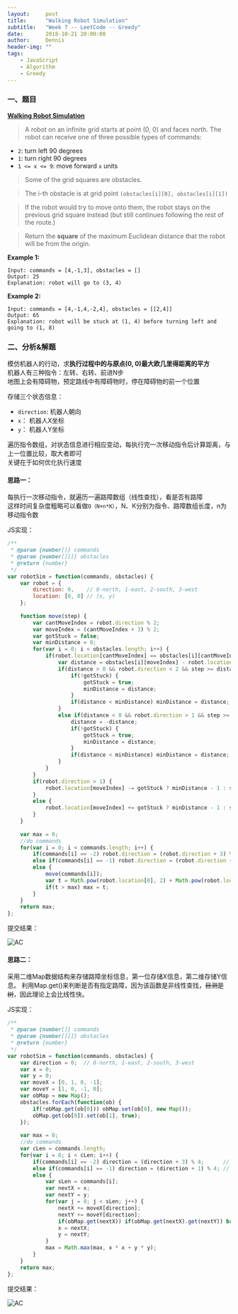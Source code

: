 ```yaml
---
layout:     post
title:      "Walking Robot Simulation"
subtitle:   "Week 7 -- LeetCode -- Greedy"
date:       2018-10-21 20:00:00
author:     Dennis
header-img: ""
tags:
    - JavaScript
    - Algorithm
    - Greedy
---
```


### 一、题目

[**Walking Robot Simulation**](https://leetcode.com/problems/walking-robot-simulation/description/)

> A robot on an infinite grid starts at point (0, 0) and faces north.  The robot can receive one of three possible types of commands:

- `2`: turn left 90 degrees
- `1`: turn right 90 degrees
- `1 <= x <= 9`: move forward `x` units
> Some of the grid squares are obstacles. 

> The i-th obstacle is at grid point `(obstacles[i][0], obstacles[i][1])`

> If the robot would try to move onto them, the robot stays on the previous grid square instead (but still continues following the rest of the route.)

> Return the **square** of the maximum Euclidean distance that the robot will be from the origin.

**Example 1:**
```
Input: commands = [4,-1,3], obstacles = []
Output: 25
Explanation: robot will go to (3, 4)
```

**Example 2:**
```
Input: commands = [4,-1,4,-2,4], obstacles = [[2,4]]
Output: 65
Explanation: robot will be stuck at (1, 4) before turning left and going to (1, 8)
```

### 二、分析&解题

模仿机器人的行动，求**执行过程中的与原点(0, 0)最大欧几里得距离的平方**  
机器人有三种指令：左转、右转、前进N步  
地图上会有障碍物，预定路线中有障碍物时，停在障碍物的前一个位置

存储三个状态信息：
- `direction`: 机器人朝向
- `x`： 机器人X坐标
- `y`： 机器人Y坐标

遍历指令数组，对状态信息进行相应变动，每执行完一次移动指令后计算距离，与上一位置比较，取大者即可  
关键在于如何优化执行速度

#### 思路一：

每执行一次移动指令，就遍历一遍路障数组（线性查找），看是否有路障  
这样时间复杂度粗略可以看做`O（N+n*K）`，N、K分别为指令、路障数组长度，n为移动指令数

JS实现：

``` javascript
/**
 * @param {number[]} commands
 * @param {number[][]} obstacles
 * @return {number}
 */
var robotSim = function(commands, obstacles) {
    var robot = {
        direction: 0,    // 0-north, 1-east, 2-south, 3-west
        location: [0, 0] // (x, y)
    };
    
    function move(step) {
        var cantMoveIndex = robot.direction % 2;
        var moveIndex = (cantMoveIndex + 3) % 2;
        var gotStuck = false;
        var minDistance = 0;
        for(var i = 0; i < obstacles.length; i++) {
            if(robot.location[cantMoveIndex] == obstacles[i][cantMoveIndex]) {
                var distance = obstacles[i][moveIndex] - robot.location[moveIndex];
                if(distance > 0 && robot.direction < 2 && step >= distance) {      // north or east
                    if(!gotStuck) {
                        gotStuck = true;
                        minDistance = distance;
                    }
                    if(distance < minDistance) minDistance = distance;
                }
                else if(distance < 0 && robot.direction > 1 && step >= -distance) { // south or west
                    distance = -distance;
                    if(!gotStuck) {
                        gotStuck = true;
                        minDistance = distance;
                    }
                    if(distance < minDistance) minDistance = distance;
                }
            }
        }
        if(robot.direction > 1) {
            robot.location[moveIndex] -= gotStuck ? minDistance - 1 : step;
        }
        else {
            robot.location[moveIndex] += gotStuck ? minDistance - 1 : step;
        }
    }
    
    var max = 0;
    //do commands
    for(var i = 0; i < commands.length; i++) {
        if(commands[i] == -2) robot.direction = (robot.direction + 3) % 4;      // turn left
        else if(commands[i] == -1) robot.direction = (robot.direction + 5) % 4; // turn right
        else {
            move(commands[i]);
            var t = Math.pow(robot.location[0], 2) + Math.pow(robot.location[1], 2);
            if(t > max) max = t;
        }
    }
    return max;
};
```

提交结果：

![AC](/img/in-post/Algorithm/WalkingRobotSimulation/JSAC-1.png)

#### 思路二：

采用二维Map数据结构来存储路障坐标信息，第一位存储X信息，第二维存储Y信息。
利用Map.get()来判断是否有指定路障，因为该函数是非线性查找，~~目测是树~~，因此理论上会比线性快。


JS实现：

``` javascript
/**
 * @param {number[]} commands
 * @param {number[][]} obstacles
 * @return {number}
 */
var robotSim = function(commands, obstacles) {
    var direction = 0;  // 0-north, 1-east, 2-south, 3-west
    var x = 0;
    var y = 0;
    var moveX = [0, 1, 0, -1];
    var moveY = [1, 0, -1, 0];
    var obMap = new Map();
    obstacles.forEach(function(ob) {
        if(!obMap.get(ob[0])) obMap.set(ob[0], new Map());
        obMap.get(ob[0]).set(ob[1], true);
    });
    
    var max = 0;
    //do commands
    var cLen = commands.length;
    for(var i = 0; i < cLen; i++) {
        if(commands[i] == -2) direction = (direction + 3) % 4;      // turn left
        else if(commands[i] == -1) direction = (direction + 1) % 4; // turn right
        else {
            var sLen = commands[i];
            var nextX = x;
            var nextY = y;
            for(var j = 0; j < sLen; j++) {
                nextX += moveX[direction];
                nextY += moveY[direction];
                if(obMap.get(nextX)) if(obMap.get(nextX).get(nextY)) break;
                x = nextX;
                y = nextY;
            }
            max = Math.max(max, x * x + y * y);
        }
    }
    return max;
};
```

提交结果：

![AC](/img/in-post/Algorithm/WalkingRobotSimulation/JSAC-2.png)
